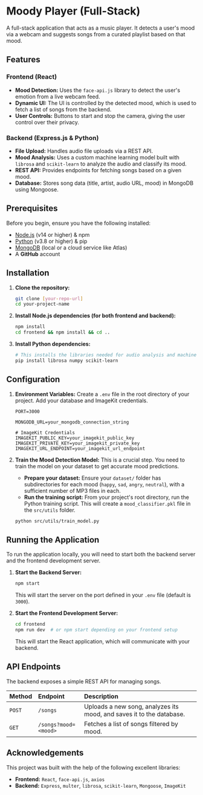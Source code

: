 # Moody Player (Full-Stack)

A full-stack application that acts as a music player. It detects a user's mood via a webcam and suggests songs from a curated playlist based on that mood.

## Features

### Frontend (React)
- **Mood Detection:** Uses the `face-api.js` library to detect the user's emotion from a live webcam feed.
- **Dynamic UI:** The UI is controlled by the detected mood, which is used to fetch a list of songs from the backend.
- **User Controls:** Buttons to start and stop the camera, giving the user control over their privacy.

### Backend (Express.js & Python)
- **File Upload:** Handles audio file uploads via a REST API.
- **Mood Analysis:** Uses a custom machine learning model built with `librosa` and `scikit-learn` to analyze the audio and classify its mood.
- **REST API:** Provides endpoints for fetching songs based on a given mood.
- **Database:** Stores song data (title, artist, audio URL, mood) in MongoDB using Mongoose.

## Prerequisites

Before you begin, ensure you have the following installed:

- [Node.js](https://nodejs.org/en/download/) (v14 or higher) & npm
- [Python](https://www.python.org/downloads/) (v3.8 or higher) & pip
- [MongoDB](https://www.mongodb.com/try/download/community) (local or a cloud service like Atlas)
- A **GitHub** account

## Installation

1.  **Clone the repository:**
    ```bash
    git clone [your-repo-url]
    cd your-project-name
    ```

2.  **Install Node.js dependencies (for both frontend and backend):**
    ```bash
    npm install
    cd frontend && npm install && cd ..
    ```

3.  **Install Python dependencies:**
    ```bash
    # This installs the libraries needed for audio analysis and machine learning
    pip install librosa numpy scikit-learn
    ```

## Configuration

1.  **Environment Variables:** Create a `.env` file in the root directory of your project. Add your database and ImageKit credentials.

    ```env
    PORT=3000

    MONGODB_URL=your_mongodb_connection_string

    # ImageKit Credentials
    IMAGEKIT_PUBLIC_KEY=your_imagekit_public_key
    IMAGEKIT_PRIVATE_KEY=your_imagekit_private_key
    IMAGEKIT_URL_ENDPOINT=your_imagekit_url_endpoint
    ```

2.  **Train the Mood Detection Model:**
    This is a crucial step. You need to train the model on your dataset to get accurate mood predictions.

    - **Prepare your dataset:** Ensure your `dataset/` folder has subdirectories for each mood (`happy`, `sad`, `angry`, `neutral`), with a sufficient number of MP3 files in each.
    - **Run the training script:** From your project's root directory, run the Python training script. This will create a `mood_classifier.pkl` file in the `src/utils` folder.

    ```bash
    python src/utils/train_model.py
    ```

## Running the Application

To run the application locally, you will need to start both the backend server and the frontend development server.

1.  **Start the Backend Server:**
    ```bash
    npm start
    ```
    This will start the server on the port defined in your `.env` file (default is `3000`).

2.  **Start the Frontend Development Server:**
    ```bash
    cd frontend
    npm run dev  # or npm start depending on your frontend setup
    ```
    This will start the React application, which will communicate with your backend.

## API Endpoints

The backend exposes a simple REST API for managing songs.

| Method | Endpoint | Description |
| :--- | :--- | :--- |
| `POST` | `/songs` | Uploads a new song, analyzes its mood, and saves it to the database. |
| `GET` | `/songs?mood=<mood>` | Fetches a list of songs filtered by mood. |

## Acknowledgements

This project was built with the help of the following excellent libraries:
- **Frontend:** `React`, `face-api.js`, `axios`
- **Backend:** `Express`, `multer`, `librosa`, `scikit-learn`, `Mongoose`, `ImageKit`
